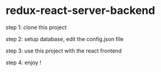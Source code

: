 # redux-react-server-backend

step 1: clone this project

step 2: setup database, edit the config.json file

step 3: use this project with the react frontend

step 4: enjoy !
